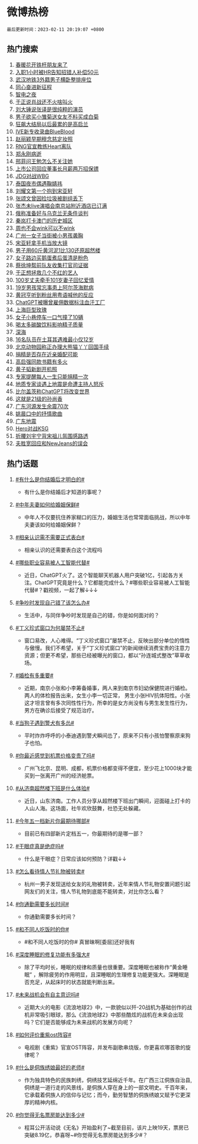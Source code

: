 # 微博热榜

`最后更新时间：2023-02-11 20:19:07 +0800`

## 热门搜索

1. [春暖花开铁杆朋友来了](https://m.weibo.cn/search?containerid=100103type%3D1%26t%3D10%26q%3D%23%E6%98%A5%E6%9A%96%E8%8A%B1%E5%BC%80%E9%93%81%E6%9D%86%E6%9C%8B%E5%8F%8B%E6%9D%A5%E4%BA%86%23&stream_entry_id=51&isnewpage=1&extparam=seat%3D1%26cate%3D10103%26dgr%3D0%26filter_type%3Drealtimehot%26pos%3D0%26c_type%3D51%26stream_entry_id%3D51%26display_time%3D1676117946%26pre_seqid%3D1676117946364016962173&luicode=10000011&lfid=106003type%253D25%2526t%253D3%2526disable_hot%253D1%2526filter_type%253Drealtimehot)
1. [入职1小时被HR告知招错人补偿50元](https://m.weibo.cn/search?containerid=100103type%3D1%26t%3D10%26q%3D%23%E5%85%A5%E8%81%8C1%E5%B0%8F%E6%97%B6%E8%A2%ABHR%E5%91%8A%E7%9F%A5%E6%8B%9B%E9%94%99%E4%BA%BA%E8%A1%A5%E5%81%BF50%E5%85%83%23&stream_entry_id=31&isnewpage=1&extparam=seat%3D1%26dgr%3D0%26lcate%3D5001%26filter_type%3Drealtimehot%26c_type%3D31%26band_rank%3D1%26cate%3D5001%26q%3D%2523%25E5%2585%25A5%25E8%2581%258C1%25E5%25B0%258F%25E6%2597%25B6%25E8%25A2%25ABHR%25E5%2591%258A%25E7%259F%25A5%25E6%258B%259B%25E9%2594%2599%25E4%25BA%25BA%25E8%25A1%25A5%25E5%2581%25BF50%25E5%2585%2583%2523%26pos%3D0%26flag%3D1%26realpos%3D1%26stream_entry_id%3D31%26display_time%3D1676117946%26pre_seqid%3D1676117946364016962173&luicode=10000011&lfid=106003type%253D25%2526t%253D3%2526disable_hot%253D1%2526filter_type%253Drealtimehot)
1. [武汉地铁3外籍男子横卧整排座位](https://m.weibo.cn/search?containerid=100103type%3D1%26t%3D10%26q%3D%23%E6%AD%A6%E6%B1%89%E5%9C%B0%E9%93%813%E5%A4%96%E7%B1%8D%E7%94%B7%E5%AD%90%E6%A8%AA%E5%8D%A7%E6%95%B4%E6%8E%92%E5%BA%A7%E4%BD%8D%23&stream_entry_id=31&isnewpage=1&extparam=seat%3D1%26dgr%3D0%26lcate%3D5001%26filter_type%3Drealtimehot%26c_type%3D31%26band_rank%3D2%26cate%3D5001%26q%3D%2523%25E6%25AD%25A6%25E6%25B1%2589%25E5%259C%25B0%25E9%2593%25813%25E5%25A4%2596%25E7%25B1%258D%25E7%2594%25B7%25E5%25AD%2590%25E6%25A8%25AA%25E5%258D%25A7%25E6%2595%25B4%25E6%258E%2592%25E5%25BA%25A7%25E4%25BD%258D%2523%26pos%3D1%26flag%3D1%26realpos%3D2%26stream_entry_id%3D31%26display_time%3D1676117946%26pre_seqid%3D1676117946364016962173&luicode=10000011&lfid=106003type%253D25%2526t%253D3%2526disable_hot%253D1%2526filter_type%253Drealtimehot)
1. [同心奋进新征程](https://m.weibo.cn/search?containerid=100103type%3D1%26t%3D10%26q%3D%23%E5%90%8C%E5%BF%83%E5%A5%8B%E8%BF%9B%E6%96%B0%E5%BE%81%E7%A8%8B%23&stream_entry_id=31&isnewpage=1&extparam=seat%3D1%26dgr%3D0%26lcate%3D5001%26filter_type%3Drealtimehot%26c_type%3D31%26band_rank%3D3%26cate%3D5001%26q%3D%2523%25E5%2590%258C%25E5%25BF%2583%25E5%25A5%258B%25E8%25BF%259B%25E6%2596%25B0%25E5%25BE%2581%25E7%25A8%258B%2523%26pos%3D2%26flag%3D0%26realpos%3D3%26stream_entry_id%3D31%26display_time%3D1676117946%26pre_seqid%3D1676117946364016962173&luicode=10000011&lfid=106003type%253D25%2526t%253D3%2526disable_hot%253D1%2526filter_type%253Drealtimehot)
1. [智电之夜](https://m.weibo.cn/search?containerid=100103type%3D1%26t%3D10%26q%3D%23%E6%99%BA%E7%94%B5%E4%B9%8B%E5%A4%9C%23&stream_entry_id=31&isnewpage=1&extparam=seat%3D1%26dgr%3D0%26lcate%3D5001%26filter_type%3Drealtimehot%26c_type%3D31%26topic_ad%3D1%26band_rank%3D4%26cate%3D5001%26adid%3D179714%26q%3D%2523%25E6%2599%25BA%25E7%2594%25B5%25E4%25B9%258B%25E5%25A4%259C%2523%26pos%3D3%26stream_entry_id%3D31%26display_time%3D1676117946%26pre_seqid%3D1676117946364016962173&luicode=10000011&lfid=106003type%253D25%2526t%253D3%2526disable_hot%253D1%2526filter_type%253Drealtimehot)
1. [于正说肖战还不火啥叫火](https://m.weibo.cn/search?containerid=100103type%3D1%26t%3D10%26q%3D%23%E4%BA%8E%E6%AD%A3%E8%AF%B4%E8%82%96%E6%88%98%E8%BF%98%E4%B8%8D%E7%81%AB%E5%95%A5%E5%8F%AB%E7%81%AB%23&stream_entry_id=31&isnewpage=1&extparam=seat%3D1%26dgr%3D0%26lcate%3D5001%26filter_type%3Drealtimehot%26c_type%3D31%26band_rank%3D4%26cate%3D5001%26q%3D%2523%25E4%25BA%258E%25E6%25AD%25A3%25E8%25AF%25B4%25E8%2582%2596%25E6%2588%2598%25E8%25BF%2598%25E4%25B8%258D%25E7%2581%25AB%25E5%2595%25A5%25E5%258F%25AB%25E7%2581%25AB%2523%26pos%3D4%26flag%3D0%26realpos%3D4%26stream_entry_id%3D31%26display_time%3D1676117946%26pre_seqid%3D1676117946364016962173&luicode=10000011&lfid=106003type%253D25%2526t%253D3%2526disable_hot%253D1%2526filter_type%253Drealtimehot)
1. [刘大锤说张译是很纯粹的演员](https://m.weibo.cn/search?containerid=100103type%3D1%26t%3D10%26q%3D%23%E5%88%98%E5%A4%A7%E9%94%A4%E8%AF%B4%E5%BC%A0%E8%AF%91%E6%98%AF%E5%BE%88%E7%BA%AF%E7%B2%B9%E7%9A%84%E6%BC%94%E5%91%98%23&stream_entry_id=31&isnewpage=1&extparam=seat%3D1%26dgr%3D0%26lcate%3D5001%26filter_type%3Drealtimehot%26c_type%3D31%26band_rank%3D5%26cate%3D5001%26q%3D%2523%25E5%2588%2598%25E5%25A4%25A7%25E9%2594%25A4%25E8%25AF%25B4%25E5%25BC%25A0%25E8%25AF%2591%25E6%2598%25AF%25E5%25BE%2588%25E7%25BA%25AF%25E7%25B2%25B9%25E7%259A%2584%25E6%25BC%2594%25E5%2591%2598%2523%26pos%3D5%26flag%3D2%26realpos%3D5%26stream_entry_id%3D31%26display_time%3D1676117946%26pre_seqid%3D1676117946364016962173&luicode=10000011&lfid=106003type%253D25%2526t%253D3%2526disable_hot%253D1%2526filter_type%253Drealtimehot)
1. [男子欲买小雏菊送女友不料买成白菊](https://m.weibo.cn/search?containerid=100103type%3D1%26t%3D10%26q%3D%23%E7%94%B7%E5%AD%90%E6%AC%B2%E4%B9%B0%E5%B0%8F%E9%9B%8F%E8%8F%8A%E9%80%81%E5%A5%B3%E5%8F%8B%E4%B8%8D%E6%96%99%E4%B9%B0%E6%88%90%E7%99%BD%E8%8F%8A%23&stream_entry_id=31&isnewpage=1&extparam=seat%3D1%26dgr%3D0%26lcate%3D5001%26filter_type%3Drealtimehot%26c_type%3D31%26band_rank%3D6%26cate%3D5001%26q%3D%2523%25E7%2594%25B7%25E5%25AD%2590%25E6%25AC%25B2%25E4%25B9%25B0%25E5%25B0%258F%25E9%259B%258F%25E8%258F%258A%25E9%2580%2581%25E5%25A5%25B3%25E5%258F%258B%25E4%25B8%258D%25E6%2596%2599%25E4%25B9%25B0%25E6%2588%2590%25E7%2599%25BD%25E8%258F%258A%2523%26pos%3D6%26flag%3D0%26realpos%3D6%26stream_entry_id%3D31%26display_time%3D1676117946%26pre_seqid%3D1676117946364016962173&luicode=10000011&lfid=106003type%253D25%2526t%253D3%2526disable_hot%253D1%2526filter_type%253Drealtimehot)
1. [狂飙大结局以后最累的是高启兰](https://m.weibo.cn/search?containerid=100103type%3D1%26t%3D10%26q%3D%23%E7%8B%82%E9%A3%99%E5%A4%A7%E7%BB%93%E5%B1%80%E4%BB%A5%E5%90%8E%E6%9C%80%E7%B4%AF%E7%9A%84%E6%98%AF%E9%AB%98%E5%90%AF%E5%85%B0%23&stream_entry_id=31&isnewpage=1&extparam=seat%3D1%26dgr%3D0%26lcate%3D5001%26filter_type%3Drealtimehot%26c_type%3D31%26band_rank%3D7%26cate%3D5001%26q%3D%2523%25E7%258B%2582%25E9%25A3%2599%25E5%25A4%25A7%25E7%25BB%2593%25E5%25B1%2580%25E4%25BB%25A5%25E5%2590%258E%25E6%259C%2580%25E7%25B4%25AF%25E7%259A%2584%25E6%2598%25AF%25E9%25AB%2598%25E5%2590%25AF%25E5%2585%25B0%2523%26pos%3D7%26flag%3D2%26realpos%3D7%26stream_entry_id%3D31%26display_time%3D1676117946%26pre_seqid%3D1676117946364016962173&luicode=10000011&lfid=106003type%253D25%2526t%253D3%2526disable_hot%253D1%2526filter_type%253Drealtimehot)
1. [IVE新专收录曲BlueBlood](https://m.weibo.cn/search?containerid=100103type%3D1%26t%3D10%26q%3D%23IVE%E6%96%B0%E4%B8%93%E6%94%B6%E5%BD%95%E6%9B%B2BlueBlood%23&stream_entry_id=31&isnewpage=1&extparam=seat%3D1%26dgr%3D0%26lcate%3D5001%26filter_type%3Drealtimehot%26c_type%3D31%26band_rank%3D8%26cate%3D5001%26q%3D%2523IVE%25E6%2596%25B0%25E4%25B8%2593%25E6%2594%25B6%25E5%25BD%2595%25E6%259B%25B2BlueBlood%2523%26pos%3D8%26flag%3D1%26realpos%3D8%26stream_entry_id%3D31%26display_time%3D1676117946%26pre_seqid%3D1676117946364016962173&luicode=10000011&lfid=106003type%253D25%2526t%253D3%2526disable_hot%253D1%2526filter_type%253Drealtimehot)
1. [赵丽颖早期穆念慈定妆照](https://m.weibo.cn/search?containerid=100103type%3D1%26t%3D10%26q%3D%23%E8%B5%B5%E4%B8%BD%E9%A2%96%E6%97%A9%E6%9C%9F%E7%A9%86%E5%BF%B5%E6%85%88%E5%AE%9A%E5%A6%86%E7%85%A7%23&stream_entry_id=31&isnewpage=1&extparam=seat%3D1%26dgr%3D0%26lcate%3D5001%26filter_type%3Drealtimehot%26c_type%3D31%26band_rank%3D9%26cate%3D5001%26q%3D%2523%25E8%25B5%25B5%25E4%25B8%25BD%25E9%25A2%2596%25E6%2597%25A9%25E6%259C%259F%25E7%25A9%2586%25E5%25BF%25B5%25E6%2585%2588%25E5%25AE%259A%25E5%25A6%2586%25E7%2585%25A7%2523%26pos%3D9%26flag%3D0%26realpos%3D9%26stream_entry_id%3D31%26display_time%3D1676117946%26pre_seqid%3D1676117946364016962173&luicode=10000011&lfid=106003type%253D25%2526t%253D3%2526disable_hot%253D1%2526filter_type%253Drealtimehot)
1. [RNG官宣教练Heart离队](https://m.weibo.cn/search?containerid=100103type%3D1%26t%3D10%26q%3D%23RNG%E5%AE%98%E5%AE%A3%E6%95%99%E7%BB%83Heart%E7%A6%BB%E9%98%9F%23&stream_entry_id=31&isnewpage=1&extparam=seat%3D1%26dgr%3D0%26lcate%3D5001%26filter_type%3Drealtimehot%26c_type%3D31%26band_rank%3D10%26cate%3D5001%26q%3D%2523RNG%25E5%25AE%2598%25E5%25AE%25A3%25E6%2595%2599%25E7%25BB%2583Heart%25E7%25A6%25BB%25E9%2598%259F%2523%26pos%3D10%26flag%3D1%26realpos%3D10%26stream_entry_id%3D31%26display_time%3D1676117946%26pre_seqid%3D1676117946364016962173&luicode=10000011&lfid=106003type%253D25%2526t%253D3%2526disable_hot%253D1%2526filter_type%253Drealtimehot)
1. [郑永刚病逝](https://m.weibo.cn/search?containerid=100103type%3D1%26t%3D10%26q%3D%23%E9%83%91%E6%B0%B8%E5%88%9A%E7%97%85%E9%80%9D%23&stream_entry_id=31&isnewpage=1&extparam=seat%3D1%26dgr%3D0%26lcate%3D5001%26filter_type%3Drealtimehot%26c_type%3D31%26band_rank%3D11%26cate%3D5001%26q%3D%2523%25E9%2583%2591%25E6%25B0%25B8%25E5%2588%259A%25E7%2597%2585%25E9%2580%259D%2523%26pos%3D11%26flag%3D0%26realpos%3D11%26stream_entry_id%3D31%26display_time%3D1676117946%26pre_seqid%3D1676117946364016962173&luicode=10000011&lfid=106003type%253D25%2526t%253D3%2526disable_hot%253D1%2526filter_type%253Drealtimehot)
1. [邢菲问王勉怎么不关注她](https://m.weibo.cn/search?containerid=100103type%3D1%26t%3D10%26q%3D%23%E9%82%A2%E8%8F%B2%E9%97%AE%E7%8E%8B%E5%8B%89%E6%80%8E%E4%B9%88%E4%B8%8D%E5%85%B3%E6%B3%A8%E5%A5%B9%23&stream_entry_id=31&isnewpage=1&extparam=seat%3D1%26dgr%3D0%26lcate%3D5001%26filter_type%3Drealtimehot%26c_type%3D31%26band_rank%3D12%26cate%3D5001%26q%3D%2523%25E9%2582%25A2%25E8%258F%25B2%25E9%2597%25AE%25E7%258E%258B%25E5%258B%2589%25E6%2580%258E%25E4%25B9%2588%25E4%25B8%258D%25E5%2585%25B3%25E6%25B3%25A8%25E5%25A5%25B9%2523%26pos%3D12%26flag%3D1%26realpos%3D12%26stream_entry_id%3D31%26display_time%3D1676117946%26pre_seqid%3D1676117946364016962173&luicode=10000011&lfid=106003type%253D25%2526t%253D3%2526disable_hot%253D1%2526filter_type%253Drealtimehot)
1. [上市公司回应董事长月薪两万招保镖](https://m.weibo.cn/search?containerid=100103type%3D1%26t%3D10%26q%3D%23%E4%B8%8A%E5%B8%82%E5%85%AC%E5%8F%B8%E5%9B%9E%E5%BA%94%E8%91%A3%E4%BA%8B%E9%95%BF%E6%9C%88%E8%96%AA%E4%B8%A4%E4%B8%87%E6%8B%9B%E4%BF%9D%E9%95%96%23&stream_entry_id=31&isnewpage=1&extparam=seat%3D1%26dgr%3D0%26lcate%3D5001%26filter_type%3Drealtimehot%26c_type%3D31%26band_rank%3D13%26cate%3D5001%26q%3D%2523%25E4%25B8%258A%25E5%25B8%2582%25E5%2585%25AC%25E5%258F%25B8%25E5%259B%259E%25E5%25BA%2594%25E8%2591%25A3%25E4%25BA%258B%25E9%2595%25BF%25E6%259C%2588%25E8%2596%25AA%25E4%25B8%25A4%25E4%25B8%2587%25E6%258B%259B%25E4%25BF%259D%25E9%2595%2596%2523%26pos%3D13%26flag%3D1%26realpos%3D13%26stream_entry_id%3D31%26display_time%3D1676117946%26pre_seqid%3D1676117946364016962173&luicode=10000011&lfid=106003type%253D25%2526t%253D3%2526disable_hot%253D1%2526filter_type%253Drealtimehot)
1. [JDG对战WBG](https://m.weibo.cn/search?containerid=100103type%3D1%26t%3D10%26q%3D%23JDG%E5%AF%B9%E6%88%98WBG%23&stream_entry_id=31&isnewpage=1&extparam=seat%3D1%26dgr%3D0%26lcate%3D5001%26filter_type%3Drealtimehot%26c_type%3D31%26band_rank%3D14%26cate%3D5001%26q%3D%2523JDG%25E5%25AF%25B9%25E6%2588%2598WBG%2523%26pos%3D14%26flag%3D1%26realpos%3D14%26stream_entry_id%3D31%26display_time%3D1676117946%26pre_seqid%3D1676117946364016962173&luicode=10000011&lfid=106003type%253D25%2526t%253D3%2526disable_hot%253D1%2526filter_type%253Drealtimehot)
1. [泰国夜市偶遇鞠婧祎](https://m.weibo.cn/search?containerid=100103type%3D1%26t%3D10%26q%3D%23%E6%B3%B0%E5%9B%BD%E5%A4%9C%E5%B8%82%E5%81%B6%E9%81%87%E9%9E%A0%E5%A9%A7%E7%A5%8E%23&stream_entry_id=31&isnewpage=1&extparam=seat%3D1%26dgr%3D0%26lcate%3D5001%26filter_type%3Drealtimehot%26c_type%3D31%26band_rank%3D15%26cate%3D5001%26q%3D%2523%25E6%25B3%25B0%25E5%259B%25BD%25E5%25A4%259C%25E5%25B8%2582%25E5%2581%25B6%25E9%2581%2587%25E9%259E%25A0%25E5%25A9%25A7%25E7%25A5%258E%2523%26pos%3D15%26flag%3D0%26realpos%3D15%26stream_entry_id%3D31%26display_time%3D1676117946%26pre_seqid%3D1676117946364016962173&luicode=10000011&lfid=106003type%253D25%2526t%253D3%2526disable_hot%253D1%2526filter_type%253Drealtimehot)
1. [刘耀文第一个抱到宋亚轩](https://m.weibo.cn/search?containerid=100103type%3D1%26t%3D10%26q%3D%23%E5%88%98%E8%80%80%E6%96%87%E7%AC%AC%E4%B8%80%E4%B8%AA%E6%8A%B1%E5%88%B0%E5%AE%8B%E4%BA%9A%E8%BD%A9%23&stream_entry_id=31&isnewpage=1&extparam=seat%3D1%26dgr%3D0%26lcate%3D5001%26filter_type%3Drealtimehot%26c_type%3D31%26band_rank%3D16%26cate%3D5001%26q%3D%2523%25E5%2588%2598%25E8%2580%2580%25E6%2596%2587%25E7%25AC%25AC%25E4%25B8%2580%25E4%25B8%25AA%25E6%258A%25B1%25E5%2588%25B0%25E5%25AE%258B%25E4%25BA%259A%25E8%25BD%25A9%2523%26pos%3D16%26flag%3D0%26realpos%3D16%26stream_entry_id%3D31%26display_time%3D1676117946%26pre_seqid%3D1676117946364016962173&luicode=10000011&lfid=106003type%253D25%2526t%253D3%2526disable_hot%253D1%2526filter_type%253Drealtimehot)
1. [张颂文曾因捡垃圾被剧组丢下](https://m.weibo.cn/search?containerid=100103type%3D1%26t%3D10%26q%3D%23%E5%BC%A0%E9%A2%82%E6%96%87%E6%9B%BE%E5%9B%A0%E6%8D%A1%E5%9E%83%E5%9C%BE%E8%A2%AB%E5%89%A7%E7%BB%84%E4%B8%A2%E4%B8%8B%23&stream_entry_id=31&isnewpage=1&extparam=seat%3D1%26dgr%3D0%26lcate%3D5001%26filter_type%3Drealtimehot%26c_type%3D31%26band_rank%3D17%26cate%3D5001%26q%3D%2523%25E5%25BC%25A0%25E9%25A2%2582%25E6%2596%2587%25E6%259B%25BE%25E5%259B%25A0%25E6%258D%25A1%25E5%259E%2583%25E5%259C%25BE%25E8%25A2%25AB%25E5%2589%25A7%25E7%25BB%2584%25E4%25B8%25A2%25E4%25B8%258B%2523%26pos%3D17%26flag%3D0%26realpos%3D17%26stream_entry_id%3D31%26display_time%3D1676117946%26pre_seqid%3D1676117946364016962173&luicode=10000011&lfid=106003type%253D25%2526t%253D3%2526disable_hot%253D1%2526filter_type%253Drealtimehot)
1. [张杰未live演唱会南京站附近酒店已订满](https://m.weibo.cn/search?containerid=100103type%3D1%26t%3D10%26q%3D%23%E5%BC%A0%E6%9D%B0%E6%9C%AAlive%E6%BC%94%E5%94%B1%E4%BC%9A%E5%8D%97%E4%BA%AC%E7%AB%99%E9%99%84%E8%BF%91%E9%85%92%E5%BA%97%E5%B7%B2%E8%AE%A2%E6%BB%A1%23&stream_entry_id=31&isnewpage=1&extparam=seat%3D1%26dgr%3D0%26lcate%3D5001%26filter_type%3Drealtimehot%26c_type%3D31%26band_rank%3D18%26cate%3D5001%26q%3D%2523%25E5%25BC%25A0%25E6%259D%25B0%25E6%259C%25AAlive%25E6%25BC%2594%25E5%2594%25B1%25E4%25BC%259A%25E5%258D%2597%25E4%25BA%25AC%25E7%25AB%2599%25E9%2599%2584%25E8%25BF%2591%25E9%2585%2592%25E5%25BA%2597%25E5%25B7%25B2%25E8%25AE%25A2%25E6%25BB%25A1%2523%26pos%3D18%26flag%3D1%26realpos%3D18%26stream_entry_id%3D31%26display_time%3D1676117946%26pre_seqid%3D1676117946364016962173&luicode=10000011&lfid=106003type%253D25%2526t%253D3%2526disable_hot%253D1%2526filter_type%253Drealtimehot)
1. [俄称准备好与乌克兰无条件谈判](https://m.weibo.cn/search?containerid=100103type%3D1%26t%3D10%26q%3D%23%E4%BF%84%E7%A7%B0%E5%87%86%E5%A4%87%E5%A5%BD%E4%B8%8E%E4%B9%8C%E5%85%8B%E5%85%B0%E6%97%A0%E6%9D%A1%E4%BB%B6%E8%B0%88%E5%88%A4%23&stream_entry_id=31&isnewpage=1&extparam=seat%3D1%26dgr%3D0%26lcate%3D5001%26filter_type%3Drealtimehot%26c_type%3D31%26band_rank%3D19%26cate%3D5001%26q%3D%2523%25E4%25BF%2584%25E7%25A7%25B0%25E5%2587%2586%25E5%25A4%2587%25E5%25A5%25BD%25E4%25B8%258E%25E4%25B9%258C%25E5%2585%258B%25E5%2585%25B0%25E6%2597%25A0%25E6%259D%25A1%25E4%25BB%25B6%25E8%25B0%2588%25E5%2588%25A4%2523%26pos%3D19%26flag%3D0%26realpos%3D19%26stream_entry_id%3D31%26display_time%3D1676117946%26pre_seqid%3D1676117946364016962173&luicode=10000011&lfid=106003type%253D25%2526t%253D3%2526disable_hot%253D1%2526filter_type%253Drealtimehot)
1. [秦岚打卡澳门的历史城区](https://m.weibo.cn/search?containerid=100103type%3D1%26t%3D10%26q%3D%23%E7%A7%A6%E5%B2%9A%E6%89%93%E5%8D%A1%E6%BE%B3%E9%97%A8%E7%9A%84%E5%8E%86%E5%8F%B2%E5%9F%8E%E5%8C%BA%23&stream_entry_id=31&isnewpage=1&extparam=seat%3D1%26dgr%3D0%26lcate%3D5001%26filter_type%3Drealtimehot%26c_type%3D31%26band_rank%3D20%26cate%3D5001%26q%3D%2523%25E7%25A7%25A6%25E5%25B2%259A%25E6%2589%2593%25E5%258D%25A1%25E6%25BE%25B3%25E9%2597%25A8%25E7%259A%2584%25E5%258E%2586%25E5%258F%25B2%25E5%259F%258E%25E5%258C%25BA%2523%26pos%3D20%26flag%3D1%26realpos%3D20%26stream_entry_id%3D31%26display_time%3D1676117946%26pre_seqid%3D1676117946364016962173&luicode=10000011&lfid=106003type%253D25%2526t%253D3%2526disable_hot%253D1%2526filter_type%253Drealtimehot)
1. [周也不会wink可以不wink](https://m.weibo.cn/search?containerid=100103type%3D1%26t%3D10%26q%3D%23%E5%91%A8%E4%B9%9F%E4%B8%8D%E4%BC%9Awink%E5%8F%AF%E4%BB%A5%E4%B8%8Dwink%23&stream_entry_id=31&isnewpage=1&extparam=seat%3D1%26dgr%3D0%26lcate%3D5001%26filter_type%3Drealtimehot%26c_type%3D31%26band_rank%3D21%26cate%3D5001%26q%3D%2523%25E5%2591%25A8%25E4%25B9%259F%25E4%25B8%258D%25E4%25BC%259Awink%25E5%258F%25AF%25E4%25BB%25A5%25E4%25B8%258Dwink%2523%26pos%3D21%26flag%3D0%26realpos%3D21%26stream_entry_id%3D31%26display_time%3D1676117946%26pre_seqid%3D1676117946364016962173&luicode=10000011&lfid=106003type%253D25%2526t%253D3%2526disable_hot%253D1%2526filter_type%253Drealtimehot)
1. [广州一女子当街被小男孩袭胸](https://m.weibo.cn/search?containerid=100103type%3D1%26t%3D10%26q%3D%23%E5%B9%BF%E5%B7%9E%E4%B8%80%E5%A5%B3%E5%AD%90%E5%BD%93%E8%A1%97%E8%A2%AB%E5%B0%8F%E7%94%B7%E5%AD%A9%E8%A2%AD%E8%83%B8%23&stream_entry_id=31&isnewpage=1&extparam=seat%3D1%26dgr%3D0%26lcate%3D5001%26filter_type%3Drealtimehot%26c_type%3D31%26band_rank%3D22%26cate%3D5001%26q%3D%2523%25E5%25B9%25BF%25E5%25B7%259E%25E4%25B8%2580%25E5%25A5%25B3%25E5%25AD%2590%25E5%25BD%2593%25E8%25A1%2597%25E8%25A2%25AB%25E5%25B0%258F%25E7%2594%25B7%25E5%25AD%25A9%25E8%25A2%25AD%25E8%2583%25B8%2523%26pos%3D22%26flag%3D2%26realpos%3D22%26stream_entry_id%3D31%26display_time%3D1676117946%26pre_seqid%3D1676117946364016962173&luicode=10000011&lfid=106003type%253D25%2526t%253D3%2526disable_hot%253D1%2526filter_type%253Drealtimehot)
1. [宋亚轩拿手机当放大镜](https://m.weibo.cn/search?containerid=100103type%3D1%26t%3D10%26q%3D%23%E5%AE%8B%E4%BA%9A%E8%BD%A9%E6%8B%BF%E6%89%8B%E6%9C%BA%E5%BD%93%E6%94%BE%E5%A4%A7%E9%95%9C%23&stream_entry_id=31&isnewpage=1&extparam=seat%3D1%26dgr%3D0%26lcate%3D5001%26filter_type%3Drealtimehot%26c_type%3D31%26band_rank%3D23%26cate%3D5001%26q%3D%2523%25E5%25AE%258B%25E4%25BA%259A%25E8%25BD%25A9%25E6%258B%25BF%25E6%2589%258B%25E6%259C%25BA%25E5%25BD%2593%25E6%2594%25BE%25E5%25A4%25A7%25E9%2595%259C%2523%26pos%3D23%26flag%3D1%26realpos%3D23%26stream_entry_id%3D31%26display_time%3D1676117946%26pre_seqid%3D1676117946364016962173&luicode=10000011&lfid=106003type%253D25%2526t%253D3%2526disable_hot%253D1%2526filter_type%253Drealtimehot)
1. [男子用60斤黄河泥1比130还原超然楼](https://m.weibo.cn/search?containerid=100103type%3D1%26t%3D10%26q%3D%23%E7%94%B7%E5%AD%90%E7%94%A860%E6%96%A4%E9%BB%84%E6%B2%B3%E6%B3%A51%E6%AF%94130%E8%BF%98%E5%8E%9F%E8%B6%85%E7%84%B6%E6%A5%BC%23&stream_entry_id=31&isnewpage=1&extparam=seat%3D1%26dgr%3D0%26lcate%3D5001%26filter_type%3Drealtimehot%26c_type%3D31%26band_rank%3D24%26cate%3D5001%26q%3D%2523%25E7%2594%25B7%25E5%25AD%2590%25E7%2594%25A860%25E6%2596%25A4%25E9%25BB%2584%25E6%25B2%25B3%25E6%25B3%25A51%25E6%25AF%2594130%25E8%25BF%2598%25E5%258E%259F%25E8%25B6%2585%25E7%2584%25B6%25E6%25A5%25BC%2523%26pos%3D24%26flag%3D1%26realpos%3D24%26stream_entry_id%3D31%26display_time%3D1676117946%26pre_seqid%3D1676117946364016962173&luicode=10000011&lfid=106003type%253D25%2526t%253D3%2526disable_hot%253D1%2526filter_type%253Drealtimehot)
1. [女子路边买鹅蛋煮后蛋清是粉色](https://m.weibo.cn/search?containerid=100103type%3D1%26t%3D10%26q%3D%23%E5%A5%B3%E5%AD%90%E8%B7%AF%E8%BE%B9%E4%B9%B0%E9%B9%85%E8%9B%8B%E7%85%AE%E5%90%8E%E8%9B%8B%E6%B8%85%E6%98%AF%E7%B2%89%E8%89%B2%23&stream_entry_id=31&isnewpage=1&extparam=seat%3D1%26dgr%3D0%26lcate%3D5001%26filter_type%3Drealtimehot%26c_type%3D31%26band_rank%3D25%26cate%3D5001%26q%3D%2523%25E5%25A5%25B3%25E5%25AD%2590%25E8%25B7%25AF%25E8%25BE%25B9%25E4%25B9%25B0%25E9%25B9%2585%25E8%259B%258B%25E7%2585%25AE%25E5%2590%258E%25E8%259B%258B%25E6%25B8%2585%25E6%2598%25AF%25E7%25B2%2589%25E8%2589%25B2%2523%26pos%3D25%26flag%3D0%26realpos%3D25%26stream_entry_id%3D31%26display_time%3D1676117946%26pre_seqid%3D1676117946364016962173&luicode=10000011&lfid=106003type%253D25%2526t%253D3%2526disable_hot%253D1%2526filter_type%253Drealtimehot)
1. [蔡徐坤帮前队友收集打官司证据](https://m.weibo.cn/search?containerid=100103type%3D1%26t%3D10%26q%3D%23%E8%94%A1%E5%BE%90%E5%9D%A4%E5%B8%AE%E5%89%8D%E9%98%9F%E5%8F%8B%E6%94%B6%E9%9B%86%E6%89%93%E5%AE%98%E5%8F%B8%E8%AF%81%E6%8D%AE%23&stream_entry_id=31&isnewpage=1&extparam=seat%3D1%26dgr%3D0%26lcate%3D5001%26filter_type%3Drealtimehot%26c_type%3D31%26band_rank%3D26%26cate%3D5001%26q%3D%2523%25E8%2594%25A1%25E5%25BE%2590%25E5%259D%25A4%25E5%25B8%25AE%25E5%2589%258D%25E9%2598%259F%25E5%258F%258B%25E6%2594%25B6%25E9%259B%2586%25E6%2589%2593%25E5%25AE%2598%25E5%258F%25B8%25E8%25AF%2581%25E6%258D%25AE%2523%26pos%3D26%26flag%3D0%26realpos%3D26%26stream_entry_id%3D31%26display_time%3D1676117946%26pre_seqid%3D1676117946364016962173&luicode=10000011&lfid=106003type%253D25%2526t%253D3%2526disable_hot%253D1%2526filter_type%253Drealtimehot)
1. [于正想拯救几个不红的艺人](https://m.weibo.cn/search?containerid=100103type%3D1%26t%3D10%26q%3D%23%E4%BA%8E%E6%AD%A3%E6%83%B3%E6%8B%AF%E6%95%91%E5%87%A0%E4%B8%AA%E4%B8%8D%E7%BA%A2%E7%9A%84%E8%89%BA%E4%BA%BA%23&stream_entry_id=31&isnewpage=1&extparam=seat%3D1%26dgr%3D0%26lcate%3D5001%26filter_type%3Drealtimehot%26c_type%3D31%26band_rank%3D27%26cate%3D5001%26q%3D%2523%25E4%25BA%258E%25E6%25AD%25A3%25E6%2583%25B3%25E6%258B%25AF%25E6%2595%2591%25E5%2587%25A0%25E4%25B8%25AA%25E4%25B8%258D%25E7%25BA%25A2%25E7%259A%2584%25E8%2589%25BA%25E4%25BA%25BA%2523%26pos%3D27%26flag%3D0%26realpos%3D27%26stream_entry_id%3D31%26display_time%3D1676117946%26pre_seqid%3D1676117946364016962173&luicode=10000011&lfid=106003type%253D25%2526t%253D3%2526disable_hot%253D1%2526filter_type%253Drealtimehot)
1. [100岁丈夫牵手101岁妻子回忆爱情](https://m.weibo.cn/search?containerid=100103type%3D1%26t%3D10%26q%3D%23100%E5%B2%81%E4%B8%88%E5%A4%AB%E7%89%B5%E6%89%8B101%E5%B2%81%E5%A6%BB%E5%AD%90%E5%9B%9E%E5%BF%86%E7%88%B1%E6%83%85%23&stream_entry_id=31&isnewpage=1&extparam=seat%3D1%26dgr%3D0%26lcate%3D5001%26filter_type%3Drealtimehot%26c_type%3D31%26band_rank%3D28%26cate%3D5001%26q%3D%2523100%25E5%25B2%2581%25E4%25B8%2588%25E5%25A4%25AB%25E7%2589%25B5%25E6%2589%258B101%25E5%25B2%2581%25E5%25A6%25BB%25E5%25AD%2590%25E5%259B%259E%25E5%25BF%2586%25E7%2588%25B1%25E6%2583%2585%2523%26pos%3D28%26flag%3D0%26realpos%3D28%26stream_entry_id%3D31%26display_time%3D1676117946%26pre_seqid%3D1676117946364016962173&luicode=10000011&lfid=106003type%253D25%2526t%253D3%2526disable_hot%253D1%2526filter_type%253Drealtimehot)
1. [19岁男孩常忘事患上阿尔茨海默病](https://m.weibo.cn/search?containerid=100103type%3D1%26t%3D10%26q%3D%2319%E5%B2%81%E7%94%B7%E5%AD%A9%E5%B8%B8%E5%BF%98%E4%BA%8B%E6%82%A3%E4%B8%8A%E9%98%BF%E5%B0%94%E8%8C%A8%E6%B5%B7%E9%BB%98%E7%97%85%23&stream_entry_id=31&isnewpage=1&extparam=seat%3D1%26dgr%3D0%26lcate%3D5001%26filter_type%3Drealtimehot%26c_type%3D31%26band_rank%3D29%26cate%3D5001%26q%3D%252319%25E5%25B2%2581%25E7%2594%25B7%25E5%25AD%25A9%25E5%25B8%25B8%25E5%25BF%2598%25E4%25BA%258B%25E6%2582%25A3%25E4%25B8%258A%25E9%2598%25BF%25E5%25B0%2594%25E8%258C%25A8%25E6%25B5%25B7%25E9%25BB%2598%25E7%2597%2585%2523%26pos%3D29%26flag%3D1%26realpos%3D29%26stream_entry_id%3D31%26display_time%3D1676117946%26pre_seqid%3D1676117946364016962173&luicode=10000011&lfid=106003type%253D25%2526t%253D3%2526disable_hot%253D1%2526filter_type%253Drealtimehot)
1. [黄冠亨听到粉丝用粤语喊他的反应](https://m.weibo.cn/search?containerid=100103type%3D1%26t%3D10%26q%3D%23%E9%BB%84%E5%86%A0%E4%BA%A8%E5%90%AC%E5%88%B0%E7%B2%89%E4%B8%9D%E7%94%A8%E7%B2%A4%E8%AF%AD%E5%96%8A%E4%BB%96%E7%9A%84%E5%8F%8D%E5%BA%94%23&stream_entry_id=31&isnewpage=1&extparam=seat%3D1%26dgr%3D0%26lcate%3D5001%26filter_type%3Drealtimehot%26c_type%3D31%26band_rank%3D30%26cate%3D5001%26q%3D%2523%25E9%25BB%2584%25E5%2586%25A0%25E4%25BA%25A8%25E5%2590%25AC%25E5%2588%25B0%25E7%25B2%2589%25E4%25B8%259D%25E7%2594%25A8%25E7%25B2%25A4%25E8%25AF%25AD%25E5%2596%258A%25E4%25BB%2596%25E7%259A%2584%25E5%258F%258D%25E5%25BA%2594%2523%26pos%3D30%26flag%3D1%26realpos%3D30%26stream_entry_id%3D31%26display_time%3D1676117946%26pre_seqid%3D1676117946364016962173&luicode=10000011&lfid=106003type%253D25%2526t%253D3%2526disable_hot%253D1%2526filter_type%253Drealtimehot)
1. [ChatGPT被曝曾雇佣数据标注血汗工厂](https://m.weibo.cn/search?containerid=100103type%3D1%26t%3D10%26q%3D%23ChatGPT%E8%A2%AB%E6%9B%9D%E6%9B%BE%E9%9B%87%E4%BD%A3%E6%95%B0%E6%8D%AE%E6%A0%87%E6%B3%A8%E8%A1%80%E6%B1%97%E5%B7%A5%E5%8E%82%23&stream_entry_id=31&isnewpage=1&extparam=seat%3D1%26dgr%3D0%26lcate%3D5001%26filter_type%3Drealtimehot%26c_type%3D31%26band_rank%3D31%26cate%3D5001%26q%3D%2523ChatGPT%25E8%25A2%25AB%25E6%259B%259D%25E6%259B%25BE%25E9%259B%2587%25E4%25BD%25A3%25E6%2595%25B0%25E6%258D%25AE%25E6%25A0%2587%25E6%25B3%25A8%25E8%25A1%2580%25E6%25B1%2597%25E5%25B7%25A5%25E5%258E%2582%2523%26pos%3D31%26flag%3D0%26realpos%3D31%26stream_entry_id%3D31%26display_time%3D1676117946%26pre_seqid%3D1676117946364016962173&luicode=10000011&lfid=106003type%253D25%2526t%253D3%2526disable_hot%253D1%2526filter_type%253Drealtimehot)
1. [上海巨型玫瑰](https://m.weibo.cn/search?containerid=100103type%3D1%26t%3D10%26q%3D%E4%B8%8A%E6%B5%B7%E5%B7%A8%E5%9E%8B%E7%8E%AB%E7%91%B0&stream_entry_id=31&isnewpage=1&extparam=seat%3D1%26dgr%3D0%26lcate%3D5001%26filter_type%3Drealtimehot%26c_type%3D31%26band_rank%3D32%26cate%3D5001%26q%3D%25E4%25B8%258A%25E6%25B5%25B7%25E5%25B7%25A8%25E5%259E%258B%25E7%258E%25AB%25E7%2591%25B0%26pos%3D32%26flag%3D1%26realpos%3D32%26stream_entry_id%3D31%26display_time%3D1676117946%26pre_seqid%3D1676117946364016962173&luicode=10000011&lfid=106003type%253D25%2526t%253D3%2526disable_hot%253D1%2526filter_type%253Drealtimehot)
1. [女子小巷停车一口气撞了10辆](https://m.weibo.cn/search?containerid=100103type%3D1%26t%3D10%26q%3D%23%E5%A5%B3%E5%AD%90%E5%B0%8F%E5%B7%B7%E5%81%9C%E8%BD%A6%E4%B8%80%E5%8F%A3%E6%B0%94%E6%92%9E%E4%BA%8610%E8%BE%86%23&stream_entry_id=31&isnewpage=1&extparam=seat%3D1%26dgr%3D0%26lcate%3D5001%26filter_type%3Drealtimehot%26c_type%3D31%26band_rank%3D33%26cate%3D5001%26q%3D%2523%25E5%25A5%25B3%25E5%25AD%2590%25E5%25B0%258F%25E5%25B7%25B7%25E5%2581%259C%25E8%25BD%25A6%25E4%25B8%2580%25E5%258F%25A3%25E6%25B0%2594%25E6%2592%259E%25E4%25BA%258610%25E8%25BE%2586%2523%26pos%3D33%26flag%3D0%26realpos%3D33%26stream_entry_id%3D31%26display_time%3D1676117946%26pre_seqid%3D1676117946364016962173&luicode=10000011&lfid=106003type%253D25%2526t%253D3%2526disable_hot%253D1%2526filter_type%253Drealtimehot)
1. [喝太多碳酸饮料影响精子质量](https://m.weibo.cn/search?containerid=100103type%3D1%26t%3D10%26q%3D%23%E5%96%9D%E5%A4%AA%E5%A4%9A%E7%A2%B3%E9%85%B8%E9%A5%AE%E6%96%99%E5%BD%B1%E5%93%8D%E7%B2%BE%E5%AD%90%E8%B4%A8%E9%87%8F%23&stream_entry_id=31&isnewpage=1&extparam=seat%3D1%26dgr%3D0%26lcate%3D5001%26filter_type%3Drealtimehot%26c_type%3D31%26band_rank%3D34%26cate%3D5001%26q%3D%2523%25E5%2596%259D%25E5%25A4%25AA%25E5%25A4%259A%25E7%25A2%25B3%25E9%2585%25B8%25E9%25A5%25AE%25E6%2596%2599%25E5%25BD%25B1%25E5%2593%258D%25E7%25B2%25BE%25E5%25AD%2590%25E8%25B4%25A8%25E9%2587%258F%2523%26pos%3D34%26flag%3D0%26realpos%3D34%26stream_entry_id%3D31%26display_time%3D1676117946%26pre_seqid%3D1676117946364016962173&luicode=10000011&lfid=106003type%253D25%2526t%253D3%2526disable_hot%253D1%2526filter_type%253Drealtimehot)
1. [深海](https://m.weibo.cn/search?containerid=100103type%3D1%26t%3D10%26q%3D%E6%B7%B1%E6%B5%B7&stream_entry_id=31&isnewpage=1&extparam=seat%3D1%26dgr%3D0%26lcate%3D5001%26filter_type%3Drealtimehot%26c_type%3D31%26band_rank%3D35%26cate%3D5001%26q%3D%25E6%25B7%25B1%25E6%25B5%25B7%26pos%3D35%26flag%3D0%26realpos%3D35%26stream_entry_id%3D31%26display_time%3D1676117946%26pre_seqid%3D1676117946364016962173&luicode=10000011&lfid=106003type%253D25%2526t%253D3%2526disable_hot%253D1%2526filter_type%253Drealtimehot)
1. [16名队员在土耳其遇难最小仅12岁](https://m.weibo.cn/search?containerid=100103type%3D1%26t%3D10%26q%3D%2316%E5%90%8D%E9%98%9F%E5%91%98%E5%9C%A8%E5%9C%9F%E8%80%B3%E5%85%B6%E9%81%87%E9%9A%BE%E6%9C%80%E5%B0%8F%E4%BB%8512%E5%B2%81%23&stream_entry_id=31&isnewpage=1&extparam=seat%3D1%26dgr%3D0%26lcate%3D5001%26filter_type%3Drealtimehot%26c_type%3D31%26band_rank%3D36%26cate%3D5001%26q%3D%252316%25E5%2590%258D%25E9%2598%259F%25E5%2591%2598%25E5%259C%25A8%25E5%259C%259F%25E8%2580%25B3%25E5%2585%25B6%25E9%2581%2587%25E9%259A%25BE%25E6%259C%2580%25E5%25B0%258F%25E4%25BB%258512%25E5%25B2%2581%2523%26pos%3D36%26flag%3D0%26realpos%3D36%26stream_entry_id%3D31%26display_time%3D1676117946%26pre_seqid%3D1676117946364016962173&luicode=10000011&lfid=106003type%253D25%2526t%253D3%2526disable_hot%253D1%2526filter_type%253Drealtimehot)
1. [北京动物园称正办理大熊猫丫丫回国手续](https://m.weibo.cn/search?containerid=100103type%3D1%26t%3D10%26q%3D%23%E5%8C%97%E4%BA%AC%E5%8A%A8%E7%89%A9%E5%9B%AD%E7%A7%B0%E6%AD%A3%E5%8A%9E%E7%90%86%E5%A4%A7%E7%86%8A%E7%8C%AB%E4%B8%AB%E4%B8%AB%E5%9B%9E%E5%9B%BD%E6%89%8B%E7%BB%AD%23&stream_entry_id=31&isnewpage=1&extparam=seat%3D1%26dgr%3D0%26lcate%3D5001%26filter_type%3Drealtimehot%26c_type%3D31%26band_rank%3D37%26cate%3D5001%26q%3D%2523%25E5%258C%2597%25E4%25BA%25AC%25E5%258A%25A8%25E7%2589%25A9%25E5%259B%25AD%25E7%25A7%25B0%25E6%25AD%25A3%25E5%258A%259E%25E7%2590%2586%25E5%25A4%25A7%25E7%2586%258A%25E7%258C%25AB%25E4%25B8%25AB%25E4%25B8%25AB%25E5%259B%259E%25E5%259B%25BD%25E6%2589%258B%25E7%25BB%25AD%2523%26pos%3D37%26flag%3D0%26realpos%3D37%26stream_entry_id%3D31%26display_time%3D1676117946%26pre_seqid%3D1676117946364016962173&luicode=10000011&lfid=106003type%253D25%2526t%253D3%2526disable_hot%253D1%2526filter_type%253Drealtimehot)
1. [捐精是否存在近亲婚配可能](https://m.weibo.cn/search?containerid=100103type%3D1%26t%3D10%26q%3D%23%E6%8D%90%E7%B2%BE%E6%98%AF%E5%90%A6%E5%AD%98%E5%9C%A8%E8%BF%91%E4%BA%B2%E5%A9%9A%E9%85%8D%E5%8F%AF%E8%83%BD%23&stream_entry_id=31&isnewpage=1&extparam=seat%3D1%26dgr%3D0%26lcate%3D5001%26filter_type%3Drealtimehot%26c_type%3D31%26band_rank%3D38%26cate%3D5001%26q%3D%2523%25E6%258D%2590%25E7%25B2%25BE%25E6%2598%25AF%25E5%2590%25A6%25E5%25AD%2598%25E5%259C%25A8%25E8%25BF%2591%25E4%25BA%25B2%25E5%25A9%259A%25E9%2585%258D%25E5%258F%25AF%25E8%2583%25BD%2523%26pos%3D38%26flag%3D0%26realpos%3D38%26stream_entry_id%3D31%26display_time%3D1676117946%26pre_seqid%3D1676117946364016962173&luicode=10000011&lfid=106003type%253D25%2526t%253D3%2526disable_hot%253D1%2526filter_type%253Drealtimehot)
1. [高启强同款书籍有多火](https://m.weibo.cn/search?containerid=100103type%3D1%26t%3D10%26q%3D%23%E9%AB%98%E5%90%AF%E5%BC%BA%E5%90%8C%E6%AC%BE%E4%B9%A6%E7%B1%8D%E6%9C%89%E5%A4%9A%E7%81%AB%23&stream_entry_id=31&isnewpage=1&extparam=seat%3D1%26dgr%3D0%26lcate%3D5001%26filter_type%3Drealtimehot%26c_type%3D31%26band_rank%3D39%26cate%3D5001%26q%3D%2523%25E9%25AB%2598%25E5%2590%25AF%25E5%25BC%25BA%25E5%2590%258C%25E6%25AC%25BE%25E4%25B9%25A6%25E7%25B1%258D%25E6%259C%2589%25E5%25A4%259A%25E7%2581%25AB%2523%26pos%3D39%26flag%3D0%26realpos%3D39%26stream_entry_id%3D31%26display_time%3D1676117946%26pre_seqid%3D1676117946364016962173&luicode=10000011&lfid=106003type%253D25%2526t%253D3%2526disable_hot%253D1%2526filter_type%253Drealtimehot)
1. [黄子韬新剧开机照](https://m.weibo.cn/search?containerid=100103type%3D1%26t%3D10%26q%3D%23%E9%BB%84%E5%AD%90%E9%9F%AC%E6%96%B0%E5%89%A7%E5%BC%80%E6%9C%BA%E7%85%A7%23&stream_entry_id=31&isnewpage=1&extparam=seat%3D1%26dgr%3D0%26lcate%3D5001%26filter_type%3Drealtimehot%26c_type%3D31%26band_rank%3D40%26cate%3D5001%26q%3D%2523%25E9%25BB%2584%25E5%25AD%2590%25E9%259F%25AC%25E6%2596%25B0%25E5%2589%25A7%25E5%25BC%2580%25E6%259C%25BA%25E7%2585%25A7%2523%26pos%3D40%26flag%3D1%26realpos%3D40%26stream_entry_id%3D31%26display_time%3D1676117946%26pre_seqid%3D1676117946364016962173&luicode=10000011&lfid=106003type%253D25%2526t%253D3%2526disable_hot%253D1%2526filter_type%253Drealtimehot)
1. [专家提醒每人一生只能捐精一次](https://m.weibo.cn/search?containerid=100103type%3D1%26t%3D10%26q%3D%23%E4%B8%93%E5%AE%B6%E6%8F%90%E9%86%92%E6%AF%8F%E4%BA%BA%E4%B8%80%E7%94%9F%E5%8F%AA%E8%83%BD%E6%8D%90%E7%B2%BE%E4%B8%80%E6%AC%A1%23&stream_entry_id=31&isnewpage=1&extparam=seat%3D1%26dgr%3D0%26lcate%3D5001%26filter_type%3Drealtimehot%26c_type%3D31%26band_rank%3D41%26cate%3D5001%26q%3D%2523%25E4%25B8%2593%25E5%25AE%25B6%25E6%258F%2590%25E9%2586%2592%25E6%25AF%258F%25E4%25BA%25BA%25E4%25B8%2580%25E7%2594%259F%25E5%258F%25AA%25E8%2583%25BD%25E6%258D%2590%25E7%25B2%25BE%25E4%25B8%2580%25E6%25AC%25A1%2523%26pos%3D41%26flag%3D0%26realpos%3D41%26stream_entry_id%3D31%26display_time%3D1676117946%26pre_seqid%3D1676117946364016962173&luicode=10000011&lfid=106003type%253D25%2526t%253D3%2526disable_hot%253D1%2526filter_type%253Drealtimehot)
1. [地质专家谈遇上地震是命遭主持人怒斥](https://m.weibo.cn/search?containerid=100103type%3D1%26t%3D10%26q%3D%23%E5%9C%B0%E8%B4%A8%E4%B8%93%E5%AE%B6%E8%B0%88%E9%81%87%E4%B8%8A%E5%9C%B0%E9%9C%87%E6%98%AF%E5%91%BD%E9%81%AD%E4%B8%BB%E6%8C%81%E4%BA%BA%E6%80%92%E6%96%A5%23&stream_entry_id=31&isnewpage=1&extparam=seat%3D1%26dgr%3D0%26lcate%3D5001%26filter_type%3Drealtimehot%26c_type%3D31%26band_rank%3D42%26cate%3D5001%26q%3D%2523%25E5%259C%25B0%25E8%25B4%25A8%25E4%25B8%2593%25E5%25AE%25B6%25E8%25B0%2588%25E9%2581%2587%25E4%25B8%258A%25E5%259C%25B0%25E9%259C%2587%25E6%2598%25AF%25E5%2591%25BD%25E9%2581%25AD%25E4%25B8%25BB%25E6%258C%2581%25E4%25BA%25BA%25E6%2580%2592%25E6%2596%25A5%2523%26pos%3D42%26flag%3D0%26realpos%3D42%26stream_entry_id%3D31%26display_time%3D1676117946%26pre_seqid%3D1676117946364016962173&luicode=10000011&lfid=106003type%253D25%2526t%253D3%2526disable_hot%253D1%2526filter_type%253Drealtimehot)
1. [比尔盖茨称ChatGPT将改变世界](https://m.weibo.cn/search?containerid=100103type%3D1%26t%3D10%26q%3D%23%E6%AF%94%E5%B0%94%E7%9B%96%E8%8C%A8%E7%A7%B0ChatGPT%E5%B0%86%E6%94%B9%E5%8F%98%E4%B8%96%E7%95%8C%23&stream_entry_id=31&isnewpage=1&extparam=seat%3D1%26dgr%3D0%26lcate%3D5001%26filter_type%3Drealtimehot%26c_type%3D31%26band_rank%3D43%26cate%3D5001%26q%3D%2523%25E6%25AF%2594%25E5%25B0%2594%25E7%259B%2596%25E8%258C%25A8%25E7%25A7%25B0ChatGPT%25E5%25B0%2586%25E6%2594%25B9%25E5%258F%2598%25E4%25B8%2596%25E7%2595%258C%2523%26pos%3D43%26flag%3D0%26realpos%3D43%26stream_entry_id%3D31%26display_time%3D1676117946%26pre_seqid%3D1676117946364016962173&luicode=10000011&lfid=106003type%253D25%2526t%253D3%2526disable_hot%253D1%2526filter_type%253Drealtimehot)
1. [这就是21级的孙尚香](https://m.weibo.cn/search?containerid=100103type%3D1%26t%3D10%26q%3D%23%E8%BF%99%E5%B0%B1%E6%98%AF21%E7%BA%A7%E7%9A%84%E5%AD%99%E5%B0%9A%E9%A6%99%23&stream_entry_id=31&isnewpage=1&extparam=seat%3D1%26dgr%3D0%26lcate%3D5001%26filter_type%3Drealtimehot%26c_type%3D31%26band_rank%3D44%26cate%3D5001%26q%3D%2523%25E8%25BF%2599%25E5%25B0%25B1%25E6%2598%25AF21%25E7%25BA%25A7%25E7%259A%2584%25E5%25AD%2599%25E5%25B0%259A%25E9%25A6%2599%2523%26pos%3D44%26flag%3D0%26realpos%3D44%26stream_entry_id%3D31%26display_time%3D1676117946%26pre_seqid%3D1676117946364016962173&luicode=10000011&lfid=106003type%253D25%2526t%253D3%2526disable_hot%253D1%2526filter_type%253Drealtimehot)
1. [广东河源发生余震70次](https://m.weibo.cn/search?containerid=100103type%3D1%26t%3D10%26q%3D%23%E5%B9%BF%E4%B8%9C%E6%B2%B3%E6%BA%90%E5%8F%91%E7%94%9F%E4%BD%99%E9%9C%8770%E6%AC%A1%23&stream_entry_id=31&isnewpage=1&extparam=seat%3D1%26dgr%3D0%26lcate%3D5001%26filter_type%3Drealtimehot%26c_type%3D31%26band_rank%3D45%26cate%3D5001%26q%3D%2523%25E5%25B9%25BF%25E4%25B8%259C%25E6%25B2%25B3%25E6%25BA%2590%25E5%258F%2591%25E7%2594%259F%25E4%25BD%2599%25E9%259C%258770%25E6%25AC%25A1%2523%26pos%3D45%26flag%3D0%26realpos%3D45%26stream_entry_id%3D31%26display_time%3D1676117946%26pre_seqid%3D1676117946364016962173&luicode=10000011&lfid=106003type%253D25%2526t%253D3%2526disable_hot%253D1%2526filter_type%253Drealtimehot)
1. [姚晨口中的抒情歌曲](https://m.weibo.cn/search?containerid=100103type%3D1%26t%3D10%26q%3D%23%E5%A7%9A%E6%99%A8%E5%8F%A3%E4%B8%AD%E7%9A%84%E6%8A%92%E6%83%85%E6%AD%8C%E6%9B%B2%23&stream_entry_id=31&isnewpage=1&extparam=seat%3D1%26dgr%3D0%26lcate%3D5001%26filter_type%3Drealtimehot%26c_type%3D31%26band_rank%3D46%26cate%3D5001%26q%3D%2523%25E5%25A7%259A%25E6%2599%25A8%25E5%258F%25A3%25E4%25B8%25AD%25E7%259A%2584%25E6%258A%2592%25E6%2583%2585%25E6%25AD%258C%25E6%259B%25B2%2523%26pos%3D46%26flag%3D1%26realpos%3D46%26stream_entry_id%3D31%26display_time%3D1676117946%26pre_seqid%3D1676117946364016962173&luicode=10000011&lfid=106003type%253D25%2526t%253D3%2526disable_hot%253D1%2526filter_type%253Drealtimehot)
1. [广东地震](https://m.weibo.cn/search?containerid=100103type%3D1%26t%3D10%26q%3D%23%E5%B9%BF%E4%B8%9C%E5%9C%B0%E9%9C%87%23&stream_entry_id=31&isnewpage=1&extparam=seat%3D1%26dgr%3D0%26lcate%3D5001%26filter_type%3Drealtimehot%26c_type%3D31%26band_rank%3D47%26cate%3D5001%26q%3D%2523%25E5%25B9%25BF%25E4%25B8%259C%25E5%259C%25B0%25E9%259C%2587%2523%26pos%3D47%26flag%3D0%26realpos%3D47%26stream_entry_id%3D31%26display_time%3D1676117946%26pre_seqid%3D1676117946364016962173&luicode=10000011&lfid=106003type%253D25%2526t%253D3%2526disable_hot%253D1%2526filter_type%253Drealtimehot)
1. [Hero对战KSG](https://m.weibo.cn/search?containerid=100103type%3D1%26t%3D10%26q%3D%23Hero%E5%AF%B9%E6%88%98KSG%23&stream_entry_id=31&isnewpage=1&extparam=seat%3D1%26dgr%3D0%26lcate%3D5001%26filter_type%3Drealtimehot%26c_type%3D31%26band_rank%3D48%26cate%3D5001%26q%3D%2523Hero%25E5%25AF%25B9%25E6%2588%2598KSG%2523%26pos%3D48%26flag%3D1%26realpos%3D48%26stream_entry_id%3D31%26display_time%3D1676117946%26pre_seqid%3D1676117946364016962173&luicode=10000011&lfid=106003type%253D25%2526t%253D3%2526disable_hot%253D1%2526filter_type%253Drealtimehot)
1. [折腰刘宇宁背宋祖儿氛围感路透](https://m.weibo.cn/search?containerid=100103type%3D1%26t%3D10%26q%3D%23%E6%8A%98%E8%85%B0%E5%88%98%E5%AE%87%E5%AE%81%E8%83%8C%E5%AE%8B%E7%A5%96%E5%84%BF%E6%B0%9B%E5%9B%B4%E6%84%9F%E8%B7%AF%E9%80%8F%23&stream_entry_id=31&isnewpage=1&extparam=seat%3D1%26dgr%3D0%26lcate%3D5001%26filter_type%3Drealtimehot%26c_type%3D31%26band_rank%3D49%26cate%3D5001%26q%3D%2523%25E6%258A%2598%25E8%2585%25B0%25E5%2588%2598%25E5%25AE%2587%25E5%25AE%2581%25E8%2583%258C%25E5%25AE%258B%25E7%25A5%2596%25E5%2584%25BF%25E6%25B0%259B%25E5%259B%25B4%25E6%2584%259F%25E8%25B7%25AF%25E9%2580%258F%2523%26pos%3D49%26flag%3D0%26realpos%3D49%26stream_entry_id%3D31%26display_time%3D1676117946%26pre_seqid%3D1676117946364016962173&luicode=10000011&lfid=106003type%253D25%2526t%253D3%2526disable_hot%253D1%2526filter_type%253Drealtimehot)
1. [夫胜宽回应和NewJeans的误会](https://m.weibo.cn/search?containerid=100103type%3D1%26t%3D10%26q%3D%23%E5%A4%AB%E8%83%9C%E5%AE%BD%E5%9B%9E%E5%BA%94%E5%92%8CNewJeans%E7%9A%84%E8%AF%AF%E4%BC%9A%23&stream_entry_id=31&isnewpage=1&extparam=seat%3D1%26dgr%3D0%26lcate%3D5001%26filter_type%3Drealtimehot%26c_type%3D31%26band_rank%3D50%26cate%3D5001%26q%3D%2523%25E5%25A4%25AB%25E8%2583%259C%25E5%25AE%25BD%25E5%259B%259E%25E5%25BA%2594%25E5%2592%258CNewJeans%25E7%259A%2584%25E8%25AF%25AF%25E4%25BC%259A%2523%26pos%3D50%26flag%3D0%26realpos%3D50%26stream_entry_id%3D31%26display_time%3D1676117946%26pre_seqid%3D1676117946364016962173&luicode=10000011&lfid=106003type%253D25%2526t%253D3%2526disable_hot%253D1%2526filter_type%253Drealtimehot)

## 热门话题

1. [#有什么是你结婚后才明白的#](https://m.weibo.cn/search?containerid=231522type%3D1%26t%3D10%26q%3D%23%E6%9C%89%E4%BB%80%E4%B9%88%E6%98%AF%E4%BD%A0%E7%BB%93%E5%A9%9A%E5%90%8E%E6%89%8D%E6%98%8E%E7%99%BD%E7%9A%84%23&stream_entry_id=128&isnewpage=1&extparam=seat%3D1%26cate%3D5004%26unitid%3D1676042555962%26lcate%3D5004%26pos%3D1-0-0%26dgr%3D0%26c_type%3D128%26display_time%3D1676117947%26pre_seqid%3D167611794754003187524&luicode=10000011&lfid=231648_-_4)
    - 有什么是你结婚后才知道的事呢？

1. [#中年夫妻如何给婚姻保鲜#](https://m.weibo.cn/search?containerid=231522type%3D1%26t%3D10%26q%3D%23%E4%B8%AD%E5%B9%B4%E5%A4%AB%E5%A6%BB%E5%A6%82%E4%BD%95%E7%BB%99%E5%A9%9A%E5%A7%BB%E4%BF%9D%E9%B2%9C%23&stream_entry_id=128&isnewpage=1&extparam=seat%3D1%26cate%3D5004%26unitid%3D1676094445145%26lcate%3D5004%26pos%3D1-0-1%26dgr%3D0%26c_type%3D128%26display_time%3D1676117947%26pre_seqid%3D167611794754003187524&luicode=10000011&lfid=231648_-_4)
    - 中年人不仅要抗住养家糊口的压力，婚姻生活也常常面临挑战，所以中年夫妻该如何给婚姻保鲜？

1. [#相亲认识需不需要正式表白#](https://m.weibo.cn/search?containerid=231522type%3D1%26t%3D10%26q%3D%23%E7%9B%B8%E4%BA%B2%E8%AE%A4%E8%AF%86%E9%9C%80%E4%B8%8D%E9%9C%80%E8%A6%81%E6%AD%A3%E5%BC%8F%E8%A1%A8%E7%99%BD%23&stream_entry_id=128&isnewpage=1&extparam=seat%3D1%26cate%3D5004%26unitid%3D1676034439385%26lcate%3D5004%26pos%3D1-0-2%26dgr%3D0%26c_type%3D128%26display_time%3D1676117947%26pre_seqid%3D167611794754003187524&luicode=10000011&lfid=231648_-_4)
    - 相亲认识的还需要表白这个流程吗

1. [#哪些职业容易被人工智能代替#](https://m.weibo.cn/search?containerid=231522type%3D1%26t%3D10%26q%3D%23%E5%93%AA%E4%BA%9B%E8%81%8C%E4%B8%9A%E5%AE%B9%E6%98%93%E8%A2%AB%E4%BA%BA%E5%B7%A5%E6%99%BA%E8%83%BD%E4%BB%A3%E6%9B%BF%23&stream_entry_id=128&isnewpage=1&extparam=seat%3D1%26cate%3D5004%26unitid%3D1675990341972%26lcate%3D5004%26pos%3D1-0-3%26dgr%3D0%26c_type%3D128%26display_time%3D1676117947%26pre_seqid%3D167611794754003187524&luicode=10000011&lfid=231648_-_4)
    - 近日，ChatGPT火了。这个智能聊天机器人用户突破1亿，引起各方关注。ChatGPT究竟是什么？它都能完成什么？#哪些职业容易被人工智能代替#？戳视频，一起了解↓↓↓

1. [#争吵时发现自己错了该怎么办#](https://m.weibo.cn/search?containerid=231522type%3D1%26t%3D10%26q%3D%23%E4%BA%89%E5%90%B5%E6%97%B6%E5%8F%91%E7%8E%B0%E8%87%AA%E5%B7%B1%E9%94%99%E4%BA%86%E8%AF%A5%E6%80%8E%E4%B9%88%E5%8A%9E%23&stream_entry_id=128&isnewpage=1&extparam=seat%3D1%26cate%3D5004%26unitid%3D1676093833450%26lcate%3D5004%26pos%3D1-0-4%26dgr%3D0%26c_type%3D128%26display_time%3D1676117947%26pre_seqid%3D167611794754003187524&luicode=10000011&lfid=231648_-_4)
    - 生活中，与同伴争吵时发现是自己的错，你是如何面对的？

1. [#丁义珍式窗口为何屡禁不止#](https://m.weibo.cn/search?containerid=231522type%3D1%26t%3D10%26q%3D%23%E4%B8%81%E4%B9%89%E7%8F%8D%E5%BC%8F%E7%AA%97%E5%8F%A3%E4%B8%BA%E4%BD%95%E5%B1%A1%E7%A6%81%E4%B8%8D%E6%AD%A2%23&stream_entry_id=128&isnewpage=1&extparam=seat%3D1%26cate%3D5004%26unitid%3D1676075835553%26lcate%3D5004%26pos%3D1-0-5%26dgr%3D0%26c_type%3D128%26display_time%3D1676117947%26pre_seqid%3D167611794754003187524&luicode=10000011&lfid=231648_-_4)
    - 窗口易改，人心难得。“丁义珍式窗口”屡禁不止，反映出部分单位的惰性与傲慢。我们不希望，关于“丁义珍式窗口”的新闻继续消费宝贵的注意力资源；但更不希望，那些已经被曝光的窗口，都以“孙连城式整改”草草收场。

1. [#婚检有多重要#](https://m.weibo.cn/search?containerid=231522type%3D1%26t%3D10%26q%3D%23%E5%A9%9A%E6%A3%80%E6%9C%89%E5%A4%9A%E9%87%8D%E8%A6%81%23&stream_entry_id=128&isnewpage=1&extparam=seat%3D1%26cate%3D5004%26unitid%3D1675939935617%26lcate%3D5004%26pos%3D1-0-6%26dgr%3D0%26c_type%3D128%26display_time%3D1676117947%26pre_seqid%3D167611794754003187524&luicode=10000011&lfid=231648_-_4)
    - 近期，南京小张和小李筹备婚事，两人来到南京市妇幼保健院进行婚检。两人的体检报告出来，女生小李一切正常， 男生小张HIV抗体阳性。小张这才坦言曾有多次同性性行为，所幸的是女方尚没有与男生发生性行为，男方在确诊后接受了规范治疗。

1. [#当狗子遇到警犬有多怂#](https://m.weibo.cn/search?containerid=231522type%3D1%26t%3D10%26q%3D%23%E5%BD%93%E7%8B%97%E5%AD%90%E9%81%87%E5%88%B0%E8%AD%A6%E7%8A%AC%E6%9C%89%E5%A4%9A%E6%80%82%23&stream_entry_id=128&isnewpage=1&extparam=seat%3D1%26cate%3D5004%26unitid%3D1676104919935%26lcate%3D5004%26pos%3D1-0-7%26dgr%3D0%26c_type%3D128%26display_time%3D1676117947%26pre_seqid%3D167611794754003187524&luicode=10000011&lfid=231648_-_4)
    - 平时炸炸呼呼的小泰迪遇到警犬瞬间怂了，原来不只有小孩怕警察原来狗子也怕。

1. [#你最近感觉到机票价格变贵了吗#](https://m.weibo.cn/search?containerid=231522type%3D1%26t%3D10%26q%3D%23%E4%BD%A0%E6%9C%80%E8%BF%91%E6%84%9F%E8%A7%89%E5%88%B0%E6%9C%BA%E7%A5%A8%E4%BB%B7%E6%A0%BC%E5%8F%98%E8%B4%B5%E4%BA%86%E5%90%97%23&stream_entry_id=128&isnewpage=1&extparam=seat%3D1%26cate%3D5004%26unitid%3D1675992147349%26lcate%3D5004%26pos%3D1-0-8%26dgr%3D0%26c_type%3D128%26display_time%3D1676117947%26pre_seqid%3D167611794754003187524&luicode=10000011&lfid=231648_-_4)
    - 广州飞北京、昆明、成都，机票价格都变得不便宜，至少花上1000块才能买到一张离开广州的经济舱票。

1. [#从济南超然楼下班是什么体验#](https://m.weibo.cn/search?containerid=231522type%3D1%26t%3D10%26q%3D%23%E4%BB%8E%E6%B5%8E%E5%8D%97%E8%B6%85%E7%84%B6%E6%A5%BC%E4%B8%8B%E7%8F%AD%E6%98%AF%E4%BB%80%E4%B9%88%E4%BD%93%E9%AA%8C%23&stream_entry_id=128&isnewpage=1&extparam=seat%3D1%26cate%3D5004%26unitid%3D1676104327891%26lcate%3D5004%26pos%3D1-0-9%26dgr%3D0%26c_type%3D128%26display_time%3D1676117947%26pre_seqid%3D167611794754003187524&luicode=10000011&lfid=231648_-_4)
    - 近日，山东济南。工作人员分享从超然楼下班出门瞬间，迎面碰上打卡的人山人海。这场面，社牛欢欣鼓舞，社恐无处躲藏。

1. [#今年五一档新片你最期待哪部#](https://m.weibo.cn/search?containerid=231522type%3D1%26t%3D10%26q%3D%23%E4%BB%8A%E5%B9%B4%E4%BA%94%E4%B8%80%E6%A1%A3%E6%96%B0%E7%89%87%E4%BD%A0%E6%9C%80%E6%9C%9F%E5%BE%85%E5%93%AA%E9%83%A8%23&stream_entry_id=128&isnewpage=1&extparam=seat%3D1%26cate%3D5004%26unitid%3D1676087247643%26lcate%3D5004%26pos%3D1-0-10%26dgr%3D0%26c_type%3D128%26display_time%3D1676117947%26pre_seqid%3D167611794754003187524&luicode=10000011&lfid=231648_-_4)
    - 目前已有四部新片定档五一，你最期待的是哪一部？

1. [#干眼症真是绝症吗#](https://m.weibo.cn/search?containerid=231522type%3D1%26t%3D10%26q%3D%23%E5%B9%B2%E7%9C%BC%E7%97%87%E7%9C%9F%E6%98%AF%E7%BB%9D%E7%97%87%E5%90%97%23&stream_entry_id=128&isnewpage=1&extparam=seat%3D1%26cate%3D5004%26unitid%3D1676017068257%26lcate%3D5004%26pos%3D1-0-11%26dgr%3D0%26c_type%3D128%26display_time%3D1676117947%26pre_seqid%3D167611794754003187524&luicode=10000011&lfid=231648_-_4)
    - 什么是干眼症？日常应该如何预防？详戳↓↓

1. [#怎么看待情人节礼物被转卖#](https://m.weibo.cn/search?containerid=231522type%3D1%26t%3D10%26q%3D%23%E6%80%8E%E4%B9%88%E7%9C%8B%E5%BE%85%E6%83%85%E4%BA%BA%E8%8A%82%E7%A4%BC%E7%89%A9%E8%A2%AB%E8%BD%AC%E5%8D%96%23&stream_entry_id=128&isnewpage=1&extparam=seat%3D1%26cate%3D5004%26unitid%3D1676026329501%26lcate%3D5004%26pos%3D1-0-12%26dgr%3D0%26c_type%3D128%26display_time%3D1676117947%26pre_seqid%3D167611794754003187524&luicode=10000011&lfid=231648_-_4)
    - 杭州一男子发现送给女友的礼物被转卖，近年来情人节礼物安置问题引起网友们的关注，情人节礼物到底能不能转卖，对比你怎么看？

1. [#你通勤需要多长时间#](https://m.weibo.cn/search?containerid=231522type%3D1%26t%3D10%26q%3D%23%E4%BD%A0%E9%80%9A%E5%8B%A4%E9%9C%80%E8%A6%81%E5%A4%9A%E9%95%BF%E6%97%B6%E9%97%B4%23&stream_entry_id=128&isnewpage=1&extparam=seat%3D1%26cate%3D5004%26unitid%3D1676038955911%26lcate%3D5004%26pos%3D1-0-13%26dgr%3D0%26c_type%3D128%26display_time%3D1676117947%26pre_seqid%3D167611794754003187524&luicode=10000011&lfid=231648_-_4)
    - 你通勤需要多长时间？

1. [#和不同人吃饭时的你#](https://m.weibo.cn/search?containerid=231522type%3D1%26t%3D10%26q%3D%23%E5%92%8C%E4%B8%8D%E5%90%8C%E4%BA%BA%E5%90%83%E9%A5%AD%E6%97%B6%E7%9A%84%E4%BD%A0%23&stream_entry_id=128&isnewpage=1&extparam=seat%3D1%26cate%3D5004%26unitid%3D1675956749980%26lcate%3D5004%26pos%3D1-0-14%26dgr%3D0%26c_type%3D128%26display_time%3D1676117947%26pre_seqid%3D167611794754003187524&luicode=10000011&lfid=231648_-_4)
    - #和不同人吃饭时的你# 
真冒昧啊[委屈]还好我有

1. [#深度睡眠的修复功能有多强大#](https://m.weibo.cn/search?containerid=231522type%3D1%26t%3D10%26q%3D%23%E6%B7%B1%E5%BA%A6%E7%9D%A1%E7%9C%A0%E7%9A%84%E4%BF%AE%E5%A4%8D%E5%8A%9F%E8%83%BD%E6%9C%89%E5%A4%9A%E5%BC%BA%E5%A4%A7%23&stream_entry_id=128&isnewpage=1&extparam=seat%3D1%26cate%3D5004%26unitid%3D1676014362393%26lcate%3D5004%26pos%3D1-0-15%26dgr%3D0%26c_type%3D128%26display_time%3D1676117947%26pre_seqid%3D167611794754003187524&luicode=10000011&lfid=231648_-_4)
    - 除了平均时长，睡眠的规律和质量也很重要。深度睡眠也被称作“黄金睡眠” ，解除疲劳的作用明显，且深睡眠的生理修复功能更强大。深睡眠是否充足，从起床时的状态就能判断出来。

1. [#未来战机会有自主意识吗#](https://m.weibo.cn/search?containerid=231522type%3D1%26t%3D10%26q%3D%23%E6%9C%AA%E6%9D%A5%E6%88%98%E6%9C%BA%E4%BC%9A%E6%9C%89%E8%87%AA%E4%B8%BB%E6%84%8F%E8%AF%86%E5%90%97%23&stream_entry_id=128&isnewpage=1&extparam=seat%3D1%26cate%3D5004%26unitid%3D1676041980789%26lcate%3D5004%26pos%3D1-0-16%26dgr%3D0%26c_type%3D128%26display_time%3D1676117947%26pre_seqid%3D167611794754003187524&luicode=10000011&lfid=231648_-_4)
    - 近期大火的电影《流浪地球2》中，一款貌似以歼-20战机为基础创作的战机非常吸引眼球，那么《流浪地球2》中那些酷炫的战机在未来会出现吗？它们是否能够成为未来战机的发展方向呢？

1. [#如何评价重紫ost阵容#](https://m.weibo.cn/search?containerid=231522type%3D1%26t%3D10%26q%3D%23%E5%A6%82%E4%BD%95%E8%AF%84%E4%BB%B7%E9%87%8D%E7%B4%ABost%E9%98%B5%E5%AE%B9%23&stream_entry_id=128&isnewpage=1&extparam=seat%3D1%26cate%3D5004%26unitid%3D1676020675037%26lcate%3D5004%26pos%3D1-0-17%26dgr%3D0%26c_type%3D128%26display_time%3D1676117947%26pre_seqid%3D167611794754003187524&luicode=10000011&lfid=231648_-_4)
    - 电视剧《重紫》官宣OST阵容，并发布副歌串烧版，你更喜欢哪首歌的旋律呢？

1. [#什么是侗族绣娘最好的老师#](https://m.weibo.cn/search?containerid=231522type%3D1%26t%3D10%26q%3D%23%E4%BB%80%E4%B9%88%E6%98%AF%E4%BE%97%E6%97%8F%E7%BB%A3%E5%A8%98%E6%9C%80%E5%A5%BD%E7%9A%84%E8%80%81%E5%B8%88%23&stream_entry_id=128&isnewpage=1&extparam=seat%3D1%26cate%3D5004%26unitid%3D1675985236065%26lcate%3D5004%26pos%3D1-0-18%26dgr%3D0%26c_type%3D128%26display_time%3D1676117947%26pre_seqid%3D167611794754003187524&luicode=10000011&lfid=231648_-_4)
    - 作为独具特色的民族刺绣，侗绣技艺延绵近千年。在广西三江侗族自治县,侗绣是一道行走的风景线，是侗族人穿在身上的一部文明史。千百年来，它承载着侗族人的信仰与记忆；而今，勤劳智慧的侗族绣娘又赋予它更深厚的精神内核。

1. [#你觉得无名票房能达到多少#](https://m.weibo.cn/search?containerid=231522type%3D1%26t%3D10%26q%3D%23%E4%BD%A0%E8%A7%89%E5%BE%97%E6%97%A0%E5%90%8D%E7%A5%A8%E6%88%BF%E8%83%BD%E8%BE%BE%E5%88%B0%E5%A4%9A%E5%B0%91%23&stream_entry_id=128&isnewpage=1&extparam=seat%3D1%26cate%3D5004%26unitid%3D1676101028782%26lcate%3D5004%26pos%3D1-0-19%26dgr%3D0%26c_type%3D128%26display_time%3D1676117947%26pre_seqid%3D167611794754003187524&luicode=10000011&lfid=231648_-_4)
    - 程耳公开活动说《无名》开始盈利了~截至目前，该片上映19天，票房已突破8.19亿，恭喜呀~#你觉得无名票房能达到多少#？

